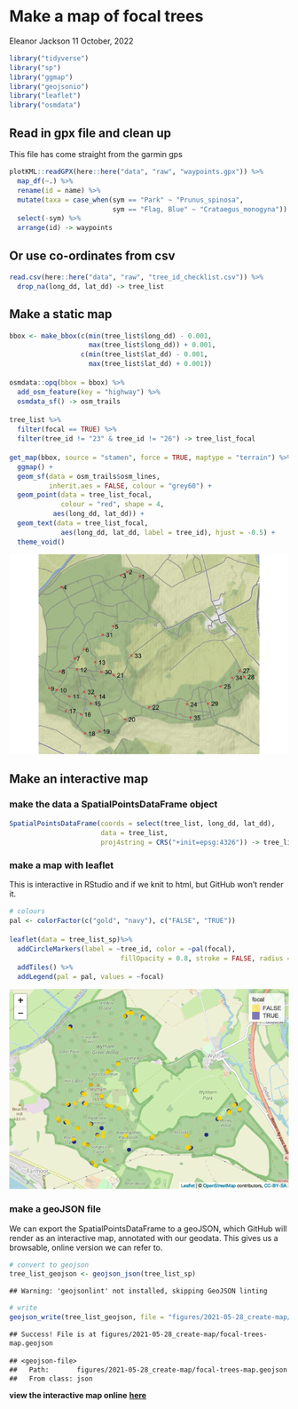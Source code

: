 Make a map of focal trees
================
Eleanor Jackson
11 October, 2022

``` r
library("tidyverse")
library("sp")
library("ggmap")
library("geojsonio")
library("leaflet")
library("osmdata")
```

## Read in gpx file and clean up

This file has come straight from the garmin gps

``` r
plotKML::readGPX(here::here("data", "raw", "waypoints.gpx")) %>%
  map_df(~.) %>%
  rename(id = name) %>%
  mutate(taxa = case_when(sym == "Park" ~ "Prunus_spinosa",
                          sym == "Flag, Blue" ~ "Crataegus_monogyna")) %>%
  select(-sym) %>%
  arrange(id) -> waypoints
```

## Or use co-ordinates from csv

``` r
read.csv(here::here("data", "raw", "tree_id_checklist.csv")) %>%
  drop_na(long_dd, lat_dd) -> tree_list
```

## Make a static map

``` r
bbox <- make_bbox(c(min(tree_list$long_dd) - 0.001, 
                    max(tree_list$long_dd)) + 0.001, 
                  c(min(tree_list$lat_dd) - 0.001, 
                    max(tree_list$lat_dd) + 0.001))

osmdata::opq(bbox = bbox) %>%
  add_osm_feature(key = "highway") %>%
  osmdata_sf() -> osm_trails

tree_list %>%
  filter(focal == TRUE) %>%
  filter(tree_id != "23" & tree_id != "26") -> tree_list_focal

get_map(bbox, source = "stamen", force = TRUE, maptype = "terrain") %>%
  ggmap() +
  geom_sf(data = osm_trails$osm_lines,
          inherit.aes = FALSE, colour = "grey60") +
  geom_point(data = tree_list_focal,
             colour = "red", shape = 4,
           aes(long_dd, lat_dd)) +
  geom_text(data = tree_list_focal,
             aes(long_dd, lat_dd, label = tree_id), hjust = -0.5) +
  theme_void()
```

![](figures/2021-05-28_create-map/ggmap-1.png)<!-- -->

## Make an interactive map

### make the data a SpatialPointsDataFrame object

``` r
SpatialPointsDataFrame(coords = select(tree_list, long_dd, lat_dd), 
                       data = tree_list, 
                       proj4string = CRS("+init=epsg:4326")) -> tree_list_sp
```

### make a map with leaflet

This is interactive in RStudio and if we knit to html, but GitHub won’t
render it.

``` r
# colours
pal <- colorFactor(c("gold", "navy"), c("FALSE", "TRUE"))

leaflet(data = tree_list_sp)%>% 
  addCircleMarkers(label = ~tree_id, color = ~pal(focal), 
                            fillOpacity = 0.8, stroke = FALSE, radius = 5) %>% 
  addTiles() %>%
  addLegend(pal = pal, values = ~focal)
```

![](figures/2021-05-28_create-map/leaflet-map-1.png)<!-- -->

### make a geoJSON file

We can export the SpatialPointsDataFrame to a geoJSON, which GitHub will
render as an interactive map, annotated with our geodata. This gives us
a browsable, online version we can refer to.

``` r
# convert to geojson
tree_list_geojson <- geojson_json(tree_list_sp)
```

    ## Warning: 'geojsonlint' not installed, skipping GeoJSON linting

``` r
# write
geojson_write(tree_list_geojson, file = "figures/2021-05-28_create-map/focal-trees-map.geojson")
```

    ## Success! File is at figures/2021-05-28_create-map/focal-trees-map.geojson

    ## <geojson-file>
    ##   Path:       figures/2021-05-28_create-map/focal-trees-map.geojson
    ##   From class: json

**view the interactive map online**
[**here**](figures/2021-05-28_create-map/focal-trees-map.geojson)
